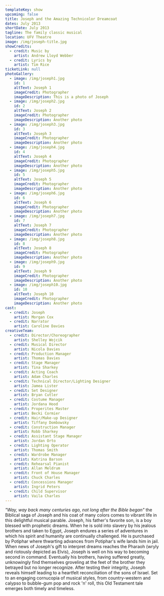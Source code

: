 ```yaml
---
templateKey: show
upcoming: false
title: Joseph and the Amazing Technicolor Dreamcoat
dates: July 2013
shortDate: July 2013
tagline: The family classic musical
location: UFV Theatre
image: /img/joseph-title.jpg
showCredits:
  - credit: Music by
    artist: Andrew Lloyd Webber
  - credit: Lyrics by
    artist: Tim Rice
ticketLink: null
photoGallery:
  - image: /img/joseph1.jpg
    id: 1
    altText: Joseph 1
    imageCredit: Photographer
    imageDescription: This is a photo of Joseph
  - image: /img/joseph2.jpg
    id: 2
    altText: Joseph 2
    imageCredit: Photographer
    imageDescription: Another photo
  - image: /img/joseph3.jpg
    id: 3
    altText: Joseph 3
    imageCredit: Photographer
    imageDescription: Another photo
  - image: /img/joseph4.jpg
    id: 4
    altText: Joseph 4
    imageCredit: Photographer
    imageDescription: Another photo
  - image: /img/joseph5.jpg
    id: 5
    altText: Joseph 5
    imageCredit: Photographer
    imageDescription: Another photo
  - image: /img/joseph6.jpg
    id: 6
    altText: Joseph 6
    imageCredit: Photographer
    imageDescription: Another photo
  - image: /img/joseph7.jpg
    id: 7
    altText: Joseph 7
    imageCredit: Photographer
    imageDescription: Another photo
  - image: /img/joseph8.jpg
    id: 8
    altText: Joseph 8
    imageCredit: Photographer
    imageDescription: Another photo
  - image: /img/joseph9.jpg
    id: 9
    altText: Joseph 9
    imageCredit: Photographer
    imageDescription: Another photo
  - image: /img/joseph10.jpg
    id: 10
    altText: Joseph 10
    imageCredit: Photographer
    imageDescription: Another photo
cast:
  - credit: Joseph
    artist: Morgan Cox
  - credit: Narrator
    artist: Caroline Davies
creativeTeam:
  - credit: Director/Choreographer
    artist: Shelley Wojcik
  - credit: Musical Director
    artist: Nicola Davies
  - credit: Production Manager
    artist: Thomas Davies
  - credit: Stage Manager
    artist: Tina Sharkey
  - credit: Acting Coach
    artist: Adam Charles
  - credit: Technical Director/Lighting Designer
    artist: Jamea Lister
  - credit: Set Designer
    artist: Bryan Cutler
  - credit: Costume Manager
    artist: Jordana Hood
  - credit: Properites Master
    artist: Becki Cormier
  - credit: Hair/Make-up Designer
    artist: Tiffany Dombowsky
  - credit: Construction Manager
    artist: Robb Sharkey
  - credit: Assistant Stage Manager
    artist: Jordan Orto
  - credit: Lighting Operator
    artist: Thomas Smith
  - credit: Wardrobe Manager
    artist: Katrina Barson
  - credit: Rehearsal Pianist
    artist: Allan Meldrum
  - credit: Front of House Manager
    artist: Chuck Charles
  - credit: Concessions Manager
    artist: Ingrid Peters
  - credit: Child Supervisor
    artist: Vaila Charles
---
```


_"Way, way back many centuries ago, not long after the Bible began"_ the Biblical saga of Joseph and his coat of many colors comes to vibrant life in this delightful musical parable. Joseph, his father's favorite son, is a boy blessed with prophetic dreams. When he is sold into slavery by his jealous brothers and taken to Egypt, Joseph endures a series of adventures in which his spirit and humanity are continually challenged. He is purchased by Potiphar where thwarting advances from Potiphar's wife lands him in jail. When news of Joseph's gift to interpret dreams reaches the Pharaoh (wryly and riotously depicted as Elvis), Joseph is well on his way to becoming second in command. Eventually his brothers, having suffered greatly, unknowingly find themselves groveling at the feet of the brother they betrayed but no longer recognize. After testing their integrity, Joseph reveals himself leading to a heartfelt reconciliation of the sons of Israel. Set to an engaging cornucopia of musical styles, from country-western and calypso to bubble-gum pop and rock 'n' roll, this Old Testament tale emerges both timely and timeless.
